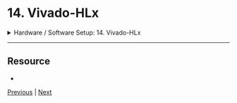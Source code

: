 # 14. Vivado-HLx

<details>
  <summary> Hardware / Software Setup: 14. Vivado-HLx </summary>

<p align="center" >
    <img src = "https://rfpga.s3.us-west-1.amazonaws.com/HLS-for-FPGA-Part-1-Combinational-Circuits/images/14_Vivado-HLx.png" width = "90%" > 
    <img src = "https://rfpga.s3.us-west-1.amazonaws.com/HLS-for-FPGA-Part-1-Combinational-Circuits/images/14_Vivado-HLx_2.png" width = "90%" > 
    <img src = "https://rfpga.s3.us-west-1.amazonaws.com/HLS-for-FPGA-Part-1-Combinational-Circuits/images/14_Vivado-HLx_3.png" width = "90%" > 
    <img src = "https://rfpga.s3.us-west-1.amazonaws.com/HLS-for-FPGA-Part-1-Combinational-Circuits/images/14_Vivado-HLx_4.png" width = "90%" > 
    <img src = "https://rfpga.s3.us-west-1.amazonaws.com/HLS-for-FPGA-Part-1-Combinational-Circuits/images/14_Vivado-HLx_5.png" width = "90%" > 
    <img src = "https://rfpga.s3.us-west-1.amazonaws.com/HLS-for-FPGA-Part-1-Combinational-Circuits/images/14_Vivado-HLx_6.png" width = "90%" > 
    <img src = "https://rfpga.s3.us-west-1.amazonaws.com/HLS-for-FPGA-Part-1-Combinational-Circuits/images/14_Vivado-HLx_7.png" width = "90%" > 
    <img src = "https://rfpga.s3.us-west-1.amazonaws.com/HLS-for-FPGA-Part-1-Combinational-Circuits/images/14_Vivado-HLx_8.png" width = "90%" > 

</p> 

</details>

---

## Resource

-   []()



[Previous](./13_Introduction.md) | [Next]()